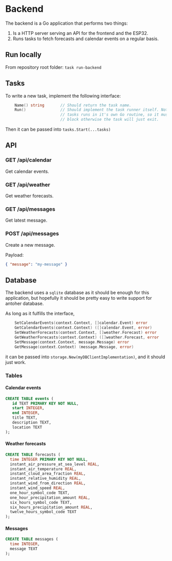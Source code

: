 # Backend

The backend is a Go application that performs two things:

1) Is a HTTP server serving an API for the frontend and the ESP32.
2) Runs tasks to fetch forecasts and calendar events on a regular basis.

## Run locally

From repository root folder: `task run-backend`

## Tasks

To write a new task, implement the following interface:

```go
    Name() string       // Should return the task name.
    Run()               // Should implement the task runner itself. Note that
                        // tasks runs in it's own Go routine, so it must
                        // block otherwise the task will just exit.
```

Then it can be passed into `tasks.Start(...tasks)`

## API

### GET /api/calendar

Get calendar events.

### GET /api/weather

Get weather forecasts.

### GET /api/messages

Get latest message.

### POST /api/messages

Create a new message.

Payload:

```json
{ "message": "my-message" }
```

## Database

The backend uses a `sqlite` database as it should be enough for this
application, but hopefully it should be pretty easy to write support for
antoher database.

As long as it fulfills the interface,

```go
    SetCalendarEvents(context.Context, []calendar.Event) error
    GetCalendarEvents(context.Context) ([]calendar.Event, error)
    SetWeatherForecasts(context.Context, []weather.Forecast) error
    GetWeatherForecasts(context.Context) ([]weather.Forecast, error
    SetMessage(context.Context, message.Message) error
    GetMessage(context.Context) (message.Message, error)
```

it can be passed into `storage.New(myDBClientImplementation)`, and it should
just work.

### Tables

#### Calendar events

```sql
CREATE TABLE events (
   id TEXT PRIMARY KEY NOT NULL,
   start INTEGER,
   end INTEGER,
   title TEXT,
   description TEXT,
   location TEXT
);
```


#### Weather forecasts

```sql
CREATE TABLE forecasts (
  time INTEGER PRIMARY KEY NOT NULL,
  instant_air_pressure_at_sea_level REAL,
  instant_air_temperature REAL,
  instant_cloud_area_fraction REAL,
  instant_relative_humidity REAL,
  instant_wind_from_direction REAL,
  instant_wind_speed REAL,
  one_hour_symbol_code TEXT,
  one_hour_precipitation_amount REAL,
  six_hours_symbol_code TEXT,
  six_hours_precipitation_amount REAL,
  twelve_hours_symbol_code TEXT
);
```

#### Messages

```sql
CREATE TABLE messages (
  time INTEGER,
  message TEXT
);
```
